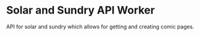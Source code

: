 # Solar and Sundry API Worker

API for solar and sundry which allows for getting and creating comic pages.
